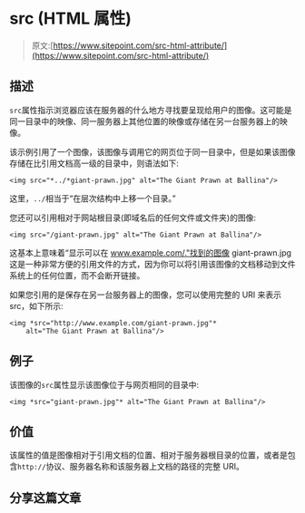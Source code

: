 # src (HTML 属性)

> 原文:[https://www.sitepoint.com/src-html-attribute/](https://www.sitepoint.com/src-html-attribute/)

## 描述

`src`属性指示浏览器应该在服务器的什么地方寻找要呈现给用户的图像。这可能是同一目录中的映像、同一服务器上其他位置的映像或存储在另一台服务器上的映像。

该示例引用了一个图像，该图像与调用它的网页位于同一目录中，但是如果该图像存储在比引用文档高一级的目录中，则语法如下:

```
<img src="*../*giant-prawn.jpg" alt="The Giant Prawn at Ballina"/>
```

这里，`../`相当于“在层次结构中上移一个目录。”

您还可以引用相对于网站根目录(即域名后的任何文件或文件夹)的图像:

```
<img src="/giant-prawn.jpg" alt="The Giant Prawn at Ballina"/> 
```

这基本上意味着“显示可以在 www.example.com/."找到的图像 giant-prawn.jpg 这是一种非常方便的引用文件的方式，因为你可以将引用该图像的文档移动到文件系统上的任何位置，而不会断开链接。

如果您引用的是保存在另一台服务器上的图像，您可以使用完整的 URI 来表示 src，如下所示:

```
<img *src="http://www.example.com/giant-prawn.jpg"*
    alt="The Giant Prawn at Ballina"/> 
```

## 例子

该图像的`src`属性显示该图像位于与网页相同的目录中:

```
<img *src="giant-prawn.jpg"* alt="The Giant Prawn at Ballina"/>
```

## 价值

该属性的值是图像相对于引用文档的位置、相对于服务器根目录的位置，或者是包含`http://`协议、服务器名称和该服务器上文档的路径的完整 URI。

## 分享这篇文章